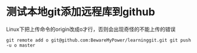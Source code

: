 # 测试本地git添加远程库到github
Linux下把上传命令的origin改成o才行，否则会出现奇怪的不能上传的错误
```
git remote add o git@github.com:BewareMyPower/learninggit.git git push -u o master
```
